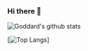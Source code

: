 ### Hi there 👋

![Goddard's github stats](https://github-readme-stats.vercel.app/api?username=goddard&count_private=true&theme=chartreuse-dark&&show_icons=true)

[![Top Langs](https://github-readme-stats.vercel.app/api/top-langs/?username=goddard&layout=compact)]


<!--
**Goddard/goddard** is a ✨ _special_ ✨ repository because its `README.md` (this file) appears on your GitHub profile.

Here are some ideas to get you started:

- 🔭 I’m currently working on ...
- 🌱 I’m currently learning ...
- 👯 I’m looking to collaborate on ...
- 🤔 I’m looking for help with ...
- 💬 Ask me about ...
- 📫 How to reach me: ...
- 😄 Pronouns: ...
- ⚡ Fun fact: ...
-->
